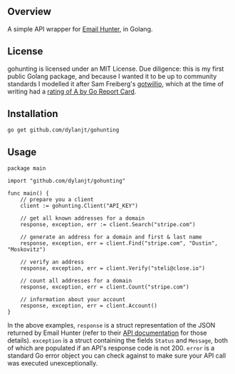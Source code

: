 ## Overview
A simple API wrapper for [Email Hunter](https://emailhunter.co), in Golang.

## License
gohunting is licensed under an MIT License. Due diligence: this is my first public Golang package, and because I wanted it to be up to community standards I modelled it after Sam Freiberg's [gotwillio](https://github.com/sfreiberg/gotwilio), which at the time of writing had a [rating of A by Go Report Card](https://goreportcard.com/report/github.com/sfreiberg/gotwilio).

## Installation
`go get github.com/dylanjt/gohunting`

## Usage

	package main

	import "github.com/dylanjt/gohunting"

	func main() {
		// prepare you a client
		client := gohunting.Client("API_KEY")

		// get all known addresses for a domain
		response, exception, err := client.Search("stripe.com")

		// generate an address for a domain and first & last name
		response, exception, err = client.Find("stripe.com", "Dustin", "Moskovitz")

		// verify an address
		response, exception, err = client.Verify("steli@close.io")

		// count all addresses for a domain
		response, exception, err = client.Count("stripe.com")

		// information about your account
		response, exception, err = client.Account()
	}

In the above examples, `response` is a struct representation of the JSON returned by Email Hunter (refer to their [API documentation](https://emailhunter.co/api/docs) for those details). `exception` is a struct containing the fields `Status` and `Message`, both of which are populated if an API's response code is not 200. `error` is a standard Go error object you can check against to make sure your API call was executed unexceptionally.